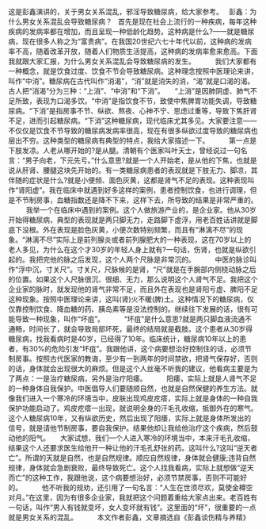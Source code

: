 这是彭鑫演讲的，关于男女关系混乱，邪淫导致糖尿病，给大家参考。
&nbsp;
彭鑫：为什么男女关系混乱会导致糖尿病？
&nbsp;
首先是现在社会上流行的一种疾病，每年这种疾病的发病率都在增加，而且呈现一种低龄化趋势。这种病是什么?——就是糖尿病，现在很多人称之为“富贵病”。在我国20世纪六七十年代以前，这种病的发病率不高，随着改革开放，随着人们物质生活提高，这种病的发病率愈来愈高。下面我就跟大家汇报，为什么男女关系混乱会导致糖尿病的发生。
&nbsp;
　　我们大家都有一种概念，就是饮食过度、饮食不节会导致糖尿病。这种理念按照中医理论来讲，叫作“中消”。糖尿病在古代叫作“消渴”，“消”就是消失的消，“渴”就是口渴的渴。古人把“消渴”分为三种：“上消”、“中消”和“下消”。　　“上消”是因肺阴虚、肺气不足所致，表现为口渴多饮。“中消”是指饮食不节，致使中焦脾胃功能失调，导致糖尿病。“下消”是指房事不节、纵欲、熬夜、心神不宁、思虑过重等，导致下焦肝肾不足，进而引起糖尿病。“下消”这种糖尿病，现代临床尤其多见。大家要注意——不仅仅是饮食不节导致的糖尿病发病率很高，现在有很多纵欲过度导致的糖尿病也层出不穷。这种类型的糖尿病有典型的特点，我给大家描述一下。
&nbsp;
　　第一点是下肢发凉。人老从哪开始的?是从腿。清朝有个医家叫叶天士，曾经说过一句名言：“男子向老，下元先亏。”什么意思?就是一个人开始老，是从他的下焦，也就是说从肝肾、腰腿这块先开始的。有一类糖尿病患者的表现就是下肢无力、脚凉，其伴随的症状是什么?就是小便频、面色灰黄，这都是肾气不足的表现。这种表现叫作“肾阳虚”。我在临床中就遇到好多这样的案例，患者控制饮食，也进行调理，但是不节制房事，血糖指数还是降不下来，这样下去，所导致的结果是非常严重的。
&nbsp;
　　我举一个在临床中遇到的案例。这个人做旅游产业的，是企业家。他从30岁开始得糖尿病，典型的表现就是两只脚无力，走路脚下虚浮，用老百姓话讲就是脚底下没根。外在表现是脸色灰黄，小便次数特别频繁，而且有“淋漓不尽”的现象。“淋漓不尽”实际上是前列腺炎或者前列腺肥大的一种表现，这在70岁以上的老人多见，为什么在这个才30岁的年轻人身上就有?一句话，伤肾，也就是纵欲引起的。我把完他的脉之后发现，这个人两个尺脉是非常沉的。
&nbsp;
　　中医的脉诊叫作“浮中沉，寸关尺”。寸关尺，尺脉候的是肾，“尺”就是在手腕部内侧桡动脉之后的位置。如果这个人尺脉很沉、很细、无力，那么说明这个人肾气不足。我把这个企业家的脉时，就发现他的肾气非常不足，而且外在表现也是肾阳亏虚、脾阳不足这种现象。按照中医理论来讲，这叫(肾)火不暖(脾)土。这种情况下的糖尿病，仅仅靠控制饮食、降血糖的药、胰岛素等是没法控制的。继续往下发展的话，很有可能导致一种现象，叫作“坏疽”。
&nbsp;
　　“坏疽”是什么意思?就是两只脚血液流通不通畅，时间长了，就会导致局部坏死，最终的结局就是截肢。这个患者从30岁得糖尿病，找我看病时是40岁，已经得了10年。临床统计，糖尿病10年以上的患者，有30%的危险引发“坏疽”。我跟他讲，这个病要想治好控制住的话，必须节制房事。按照古代医家的教诲，至少有一到两年的时间禁欲，把肾气保存好，否则的话，身体就会出现很大的麻烦。但是这个人丝毫不听我的建议，他看病主要是为了两点：一是治疗糖尿病，另外是治疗阳痿。
&nbsp;
　　阳痿，实际上就是人肾气不足的一种身体自我保护。中医倡导人们要随顺自然，也就是自然保健的养生方法。就像我们进入一个寒冷的环境当中，皮肤出现鸡皮疙瘩，实际上就是身体的一种自我保护功能启动了。鸡皮疙瘩一出现，就说明全身的汗毛孔收缩，抵御外在的寒气。这个人糖尿病10年，又有纵欲历史，然后出现了阳痿，实际上就是身体所发出的信号，就是请他节制房事，要自我保护。结果他却让我给他治疗这个疾病，然后鼓动他的阳气。　　大家试想，我们一个人进入寒冷的环境当中，本来汗毛孔收缩，结果这个人还要求医生给他开一种让他的汗毛孔舒张的药。这叫什么?这叫“逆天者亡”。所谓的天就是自然，也是自然规律。顺应自然规律，身体就会健康;违背自然规律，身体就会急剧衰败，最终导致死亡。这个人找我看病，实际上就想做“逆天而亡”的这种工作，我跟他说，这个病要想治好，必须节禁房事，否则不可能好的。
&nbsp;
　　他不听我的规劝，还引用了一句名言：“人生在世须尽欢，莫使金樽空对月。”在这里，因为有很多企业家，我就把这个问题着重给大家点出来。老百姓有一句话，叫作“男人有钱就变坏，女人变坏就有钱”。这里面的“坏”，很重要的一点就是男女关系的混乱。
&nbsp;
　　本文作者彭鑫，文章摘选自《彭鑫谈伤精与养精》